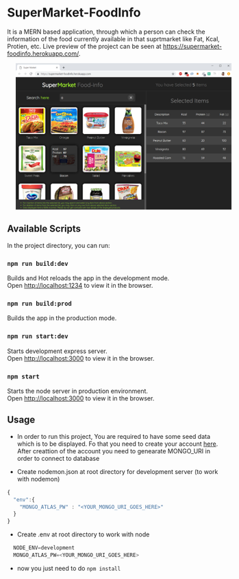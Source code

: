# SuperMarket-FoodInfo
It is a MERN based application, through which a person can check the information of the food currently available in that suprtmarket like Fat, Kcal, Protien, etc. Live preview of the project can be seen at https://supermarket-foodinfo.herokuapp.com/.

<p align="center">
  <img src="https://github.com/AwesomeChap/supermarket/blob/master/public/images/demo.png" width="800" hspace="20">
</p>

## Available Scripts

In the project directory, you can run:

### `npm run build:dev`

Builds and Hot reloads the app in the development mode.<br>
Open [http://localhost:1234](http://localhost:1234) to view it in the browser.

### `npm run build:prod`

Builds the app in the production mode.<br>

### `npm run start:dev`

Starts development express server.<br>
Open [http://localhost:3000](http://localhost:3000) to view it in the browser.

### `npm start`

Starts the node server in production environment.<br>
Open [http://localhost:3000](http://localhost:3000) to view it in the browser.

## Usage

* In order to run this project, You are required to have some seed data which is to be displayed. Fo that you need to create your account [here](https://www.mongodb.com/cloud/atlas). After creattion of the account you need to genearate MONGO_URI in order to connect to database

* Create nodemon.json at root directory for development server (to work with nodemon)

```javascript
{
  "env":{
    "MONGO_ATLAS_PW" : "<YOUR_MONGO_URI_GOES_HERE>"
  }
}
```

* Create .env at root directory to work with node 

```javascript
  NODE_ENV=development
  MONGO_ATLAS_PW=<YOUR_MONGO_URI_GOES_HERE>
```

* now you just need to do `npm install`
